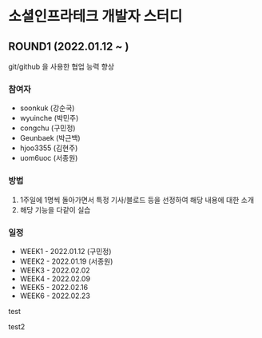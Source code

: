 # 소셜인프라테크 개발자 스터디

## ROUND1 (2022.01.12 ~ )

git/github 을 사용한 협업 능력 향상

### 참여자

- soonkuk (강순국)
- wyuinche (박민주)
- congchu (구민정)
- Geunbaek (박근백)
- hjoo3355 (김현주)
- uom6uoc (서종원)

### 방법

1. 1주일에 1명씩 돌아가면서 특정 기사/블로드 등을 선정하여 해당 내용에 대한 소개
2. 해당 기능을 다같이 실습

### 일정

- WEEK1 - 2022.01.12 (구민정)
- WEEK2 - 2022.01.19 (서종원)
- WEEK3 - 2022.02.02
- WEEK4 - 2022.02.09
- WEEK5 - 2022.02.16
- WEEK6 - 2022.02.23


test

test2
